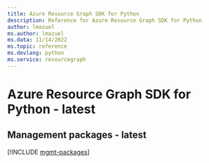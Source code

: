 ```yaml
---
title: Azure Resource Graph SDK for Python
description: Reference for Azure Resource Graph SDK for Python
author: lmazuel
ms.author: lmazuel
ms.data: 11/14/2022
ms.topic: reference
ms.devlang: python
ms.service: resourcegraph
---
```

# Azure Resource Graph SDK for Python - latest

## Management packages - latest
[!INCLUDE [mgmt-packages](resource-graph-mgmt-index.md)]